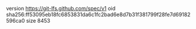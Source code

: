 version https://git-lfs.github.com/spec/v1
oid sha256:ff53095eb18fc6853831da6c1fc2bad6e8d7b31f381799f28fe7d69182596ca0
size 8453

